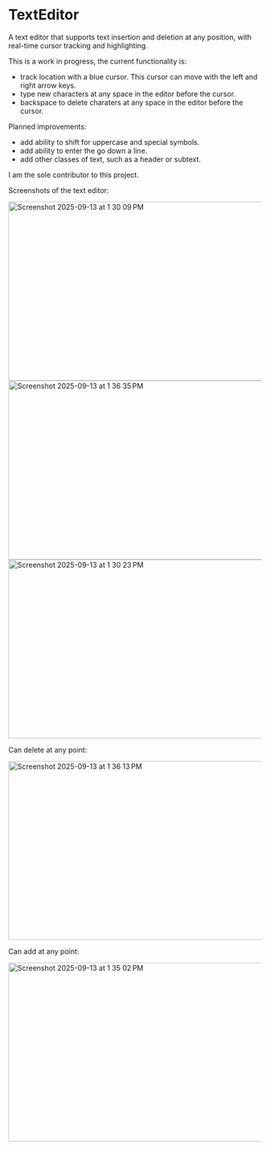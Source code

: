 # TextEditor
A text editor that supports text insertion and deletion at any position, with real-time cursor tracking and highlighting.

This is a work in progress, the current functionality is:
- track location with a blue cursor. This cursor can move with the left and right arrow keys. 
- type new characters at any space in the editor before the cursor.
- backspace to delete charaters at any space in the editor before the cursor.

Planned improvements:
- add ability to shift for uppercase and special symbols.
- add ability to enter the go down a line.
- add other classes of text, such as a header or subtext.

I am the sole contributor to this project.

Screenshots of the text editor:

<img width="566" height="356" alt="Screenshot 2025-09-13 at 1 30 09 PM" src="https://github.com/user-attachments/assets/6ba5bd84-9d1e-4b2c-a0a9-9348e68c67a0" />


<img width="566" height="356" alt="Screenshot 2025-09-13 at 1 36 35 PM" src="https://github.com/user-attachments/assets/e04fd6d7-a630-499d-8426-0b9ff25b7fbe" />


<img width="566" height="356" alt="Screenshot 2025-09-13 at 1 30 23 PM" src="https://github.com/user-attachments/assets/a54f0378-2efc-4312-8a79-f85ab5fda1ed" />

Can delete at any point:


<img width="566" height="356" alt="Screenshot 2025-09-13 at 1 36 13 PM" src="https://github.com/user-attachments/assets/b0e5a6c3-9965-459b-9e64-09a0bc4c957f" />


Can add at any point:

<img width="566" height="356" alt="Screenshot 2025-09-13 at 1 35 02 PM" src="https://github.com/user-attachments/assets/8cc01fe1-4d45-4f53-b0ca-b6b27716a908" />

